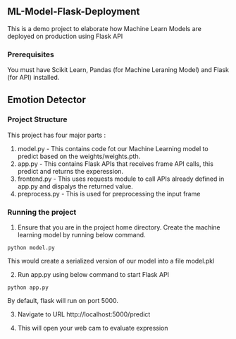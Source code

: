 ## ML-Model-Flask-Deployment
This is a demo project to elaborate how Machine Learn Models are deployed on production using Flask API

### Prerequisites
You must have Scikit Learn, Pandas (for Machine Leraning Model) and Flask (for API) installed.

## Emotion Detector

### Project Structure
This project has four major parts :
1. model.py - This contains code fot our Machine Learning model to predict based on the weights/weights.pth.
2. app.py - This contains Flask APIs that receives frame API calls, this predict and returns the experession.
3. frontend.py - This uses requests module to call APIs already defined in app.py and dispalys the returned value.
4. preprocess.py - This is used for preprocessing the input frame

### Running the project
1. Ensure that you are in the project home directory. Create the machine learning model by running below command.
```
python model.py
```
This would create a serialized version of our model into a file model.pkl

2. Run app.py using below command to start Flask API
```
python app.py
```
By default, flask will run on port 5000.

3. Navigate to URL http://localhost:5000/predict

4. This will open your web cam to evaluate expression
